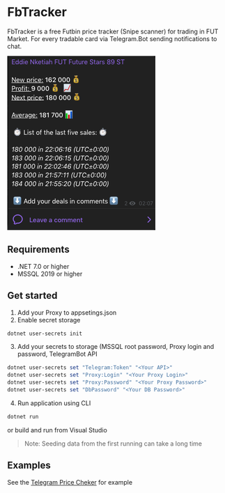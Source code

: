 FbTracker
============

FbTracker is a free Futbin price tracker (Snipe scanner) for trading in FUT Market. For every tradable card via Telegram.Bot sending notifications to chat.

![Example](https://github.com/vasjen/fbtracker/blob/master/img/Example.png)

## Requirements
- .NET 7.0 or higher
- MSSQL 2019 or higher

## Get started
1. Add your Proxy to appsetings.json
2. Enable secret storage
```powershell
dotnet user-secrets init
```
3. Add your secrets to storage (MSSQL root password, Proxy login and password, TelegramBot API
```powershell
dotnet user-secrets set "Telegram:Token" "<Your API>"
dotnet user-secrets set "Proxy:Login" "<Your Proxy Login>"
dotnet user-secrets set "Proxy:Password" "<Your Proxy Password>"
dotnet user-secrets set "DbPassword" "<Your DB Password>"
```
4. Run application using CLI
```powershell
dotnet run
```
or build and run from Visual Studio
>Note: Seeding data from the first running can take a long time
## Examples
See the [Telegram Price Cheker](https://t.me/futpricecheker)  for example

